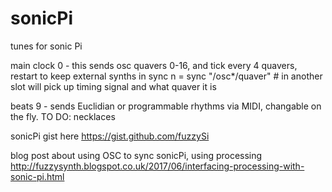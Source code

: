 # sonicPi
tunes for sonic Pi

main clock 0 - this sends osc quavers 0-16, and tick every 4 quavers, restart to keep external synths in sync
  n = sync  "/osc*/quaver" # in another slot will pick up timing signal and what quaver it is
  
beats 9 - sends Euclidian or programmable rhythms via MIDI, changable on the fly. 
  TO DO: necklaces
  

sonicPi gist here
https://gist.github.com/fuzzySi

blog post about using OSC to sync sonicPi, using processing
http://fuzzysynth.blogspot.co.uk/2017/06/interfacing-processing-with-sonic-pi.html

